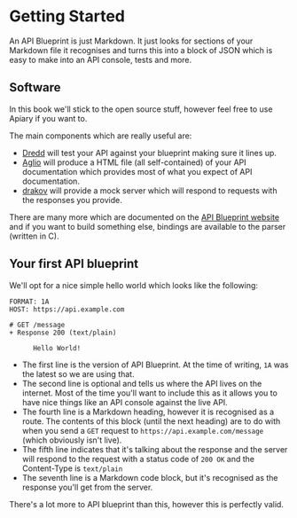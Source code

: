 # Getting Started

An API Blueprint is just Markdown. It just looks for sections of your Markdown file it recognises and turns this into a block of JSON which is easy to make into an API console, tests and more.

## Software

In this book we'll stick to the open source stuff, however feel free to use Apiary if you want to.

The main components which are really useful are:

* [Dredd](https://github.com/apiaryio/dredd) will test your API against your blueprint making sure it lines up.
* [Aglio](https://github.com/danielgtaylor/aglio) will produce a HTML file (all self-contained) of your API documentation which provides most of what you expect of API documentation.
* [drakov](https://github.com/Aconex/drakov) will provide a mock server which will respond to requests with the responses you provide.
 
There are many more which are documented on the [API Blueprint website](https://apiblueprint.org) and if you want to build something else, bindings are available to the parser (written in C).

## Your first API blueprint

We'll opt for a nice simple hello world which looks like the following:

    FORMAT: 1A
    HOST: https://api.example.com
    
    # GET /message
    + Response 200 (text/plain)
          
          Hello World!

* The first line is the version of API Blueprint. At the time of writing, `1A` was the latest so we are using that.
* The second line is optional and tells us where the API lives on the internet. Most of the time you'll want to include this as it allows you to have nice things like an API console against the live API.
* The fourth line is a Markdown heading, however it is recognised as a route. The contents of this block (until the next heading) are to do with when you send a `GET` request to `https://api.example.com/message` (which obviously isn't live).
* The fifth line indicates that it's talking about the response and the server will respond to the request with a status code of `200 OK` and the Content-Type is `text/plain`
* The seventh line is a Markdown code block, but it's recognised as the response you'll get from the server.
 
There's a lot more to API blueprint than this, however this is perfectly valid.